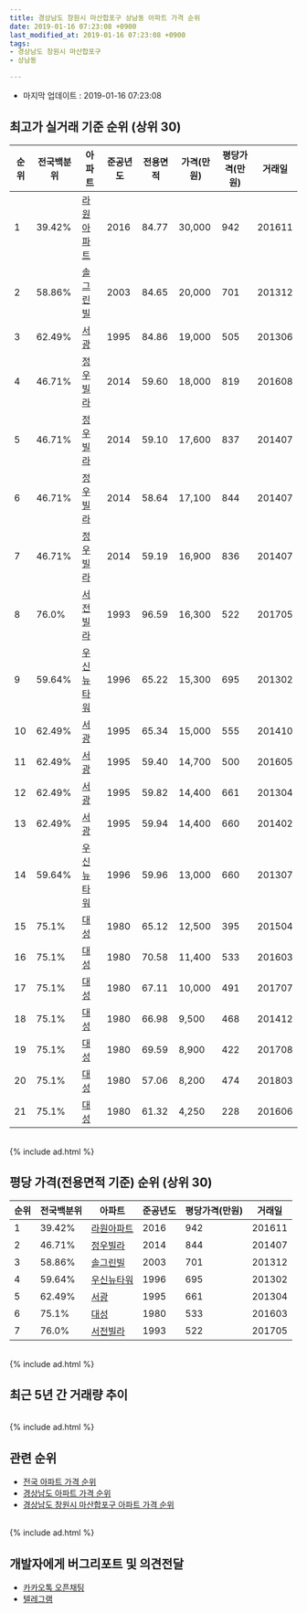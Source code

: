```yaml
---
title: 경상남도 창원시 마산합포구 상남동 아파트 가격 순위
date: 2019-01-16 07:23:08 +0900
last_modified_at: 2019-01-16 07:23:08 +0900
tags:
- 경상남도 창원시 마산합포구
- 상남동

---
```


* 마지막 업데이트 : 2019-01-16 07:23:08

## 최고가 실거래 기준 순위 (상위 30)


|순위|전국백분위|아파트|준공년도|전용면적|가격(만원)|평당가격(만원)|거래일|
|---|---|---|---|---|---|---|---|
|1|39.42%|[라원아파트](https://search.naver.com/search.naver?query=%EA%B2%BD%EC%83%81%EB%82%A8%EB%8F%84+%EC%B0%BD%EC%9B%90%EC%8B%9C+%EB%A7%88%EC%82%B0%ED%95%A9%ED%8F%AC%EA%B5%AC+%EC%83%81%EB%82%A8%EB%8F%99+%EB%9D%BC%EC%9B%90%EC%95%84%ED%8C%8C%ED%8A%B8)|2016|84.77|30,000|942|201611|
|2|58.86%|[솔그린빌](https://search.naver.com/search.naver?query=%EA%B2%BD%EC%83%81%EB%82%A8%EB%8F%84+%EC%B0%BD%EC%9B%90%EC%8B%9C+%EB%A7%88%EC%82%B0%ED%95%A9%ED%8F%AC%EA%B5%AC+%EC%83%81%EB%82%A8%EB%8F%99+%EC%86%94%EA%B7%B8%EB%A6%B0%EB%B9%8C)|2003|84.65|20,000|701|201312|
|3|62.49%|[서광](https://search.naver.com/search.naver?query=%EA%B2%BD%EC%83%81%EB%82%A8%EB%8F%84+%EC%B0%BD%EC%9B%90%EC%8B%9C+%EB%A7%88%EC%82%B0%ED%95%A9%ED%8F%AC%EA%B5%AC+%EC%83%81%EB%82%A8%EB%8F%99+%EC%84%9C%EA%B4%91)|1995|84.86|19,000|505|201306|
|4|46.71%|[정우빌라](https://search.naver.com/search.naver?query=%EA%B2%BD%EC%83%81%EB%82%A8%EB%8F%84+%EC%B0%BD%EC%9B%90%EC%8B%9C+%EB%A7%88%EC%82%B0%ED%95%A9%ED%8F%AC%EA%B5%AC+%EC%83%81%EB%82%A8%EB%8F%99+%EC%A0%95%EC%9A%B0%EB%B9%8C%EB%9D%BC)|2014|59.60|18,000|819|201608|
|5|46.71%|[정우빌라](https://search.naver.com/search.naver?query=%EA%B2%BD%EC%83%81%EB%82%A8%EB%8F%84+%EC%B0%BD%EC%9B%90%EC%8B%9C+%EB%A7%88%EC%82%B0%ED%95%A9%ED%8F%AC%EA%B5%AC+%EC%83%81%EB%82%A8%EB%8F%99+%EC%A0%95%EC%9A%B0%EB%B9%8C%EB%9D%BC)|2014|59.10|17,600|837|201407|
|6|46.71%|[정우빌라](https://search.naver.com/search.naver?query=%EA%B2%BD%EC%83%81%EB%82%A8%EB%8F%84+%EC%B0%BD%EC%9B%90%EC%8B%9C+%EB%A7%88%EC%82%B0%ED%95%A9%ED%8F%AC%EA%B5%AC+%EC%83%81%EB%82%A8%EB%8F%99+%EC%A0%95%EC%9A%B0%EB%B9%8C%EB%9D%BC)|2014|58.64|17,100|844|201407|
|7|46.71%|[정우빌라](https://search.naver.com/search.naver?query=%EA%B2%BD%EC%83%81%EB%82%A8%EB%8F%84+%EC%B0%BD%EC%9B%90%EC%8B%9C+%EB%A7%88%EC%82%B0%ED%95%A9%ED%8F%AC%EA%B5%AC+%EC%83%81%EB%82%A8%EB%8F%99+%EC%A0%95%EC%9A%B0%EB%B9%8C%EB%9D%BC)|2014|59.19|16,900|836|201407|
|8|76.0%|[서전빌라](https://search.naver.com/search.naver?query=%EA%B2%BD%EC%83%81%EB%82%A8%EB%8F%84+%EC%B0%BD%EC%9B%90%EC%8B%9C+%EB%A7%88%EC%82%B0%ED%95%A9%ED%8F%AC%EA%B5%AC+%EC%83%81%EB%82%A8%EB%8F%99+%EC%84%9C%EC%A0%84%EB%B9%8C%EB%9D%BC)|1993|96.59|16,300|522|201705|
|9|59.64%|[우신뉴타워](https://search.naver.com/search.naver?query=%EA%B2%BD%EC%83%81%EB%82%A8%EB%8F%84+%EC%B0%BD%EC%9B%90%EC%8B%9C+%EB%A7%88%EC%82%B0%ED%95%A9%ED%8F%AC%EA%B5%AC+%EC%83%81%EB%82%A8%EB%8F%99+%EC%9A%B0%EC%8B%A0%EB%89%B4%ED%83%80%EC%9B%8C)|1996|65.22|15,300|695|201302|
|10|62.49%|[서광](https://search.naver.com/search.naver?query=%EA%B2%BD%EC%83%81%EB%82%A8%EB%8F%84+%EC%B0%BD%EC%9B%90%EC%8B%9C+%EB%A7%88%EC%82%B0%ED%95%A9%ED%8F%AC%EA%B5%AC+%EC%83%81%EB%82%A8%EB%8F%99+%EC%84%9C%EA%B4%91)|1995|65.34|15,000|555|201410|
|11|62.49%|[서광](https://search.naver.com/search.naver?query=%EA%B2%BD%EC%83%81%EB%82%A8%EB%8F%84+%EC%B0%BD%EC%9B%90%EC%8B%9C+%EB%A7%88%EC%82%B0%ED%95%A9%ED%8F%AC%EA%B5%AC+%EC%83%81%EB%82%A8%EB%8F%99+%EC%84%9C%EA%B4%91)|1995|59.40|14,700|500|201605|
|12|62.49%|[서광](https://search.naver.com/search.naver?query=%EA%B2%BD%EC%83%81%EB%82%A8%EB%8F%84+%EC%B0%BD%EC%9B%90%EC%8B%9C+%EB%A7%88%EC%82%B0%ED%95%A9%ED%8F%AC%EA%B5%AC+%EC%83%81%EB%82%A8%EB%8F%99+%EC%84%9C%EA%B4%91)|1995|59.82|14,400|661|201304|
|13|62.49%|[서광](https://search.naver.com/search.naver?query=%EA%B2%BD%EC%83%81%EB%82%A8%EB%8F%84+%EC%B0%BD%EC%9B%90%EC%8B%9C+%EB%A7%88%EC%82%B0%ED%95%A9%ED%8F%AC%EA%B5%AC+%EC%83%81%EB%82%A8%EB%8F%99+%EC%84%9C%EA%B4%91)|1995|59.94|14,400|660|201402|
|14|59.64%|[우신뉴타워](https://search.naver.com/search.naver?query=%EA%B2%BD%EC%83%81%EB%82%A8%EB%8F%84+%EC%B0%BD%EC%9B%90%EC%8B%9C+%EB%A7%88%EC%82%B0%ED%95%A9%ED%8F%AC%EA%B5%AC+%EC%83%81%EB%82%A8%EB%8F%99+%EC%9A%B0%EC%8B%A0%EB%89%B4%ED%83%80%EC%9B%8C)|1996|59.96|13,000|660|201307|
|15|75.1%|[대성](https://search.naver.com/search.naver?query=%EA%B2%BD%EC%83%81%EB%82%A8%EB%8F%84+%EC%B0%BD%EC%9B%90%EC%8B%9C+%EB%A7%88%EC%82%B0%ED%95%A9%ED%8F%AC%EA%B5%AC+%EC%83%81%EB%82%A8%EB%8F%99+%EB%8C%80%EC%84%B1)|1980|65.12|12,500|395|201504|
|16|75.1%|[대성](https://search.naver.com/search.naver?query=%EA%B2%BD%EC%83%81%EB%82%A8%EB%8F%84+%EC%B0%BD%EC%9B%90%EC%8B%9C+%EB%A7%88%EC%82%B0%ED%95%A9%ED%8F%AC%EA%B5%AC+%EC%83%81%EB%82%A8%EB%8F%99+%EB%8C%80%EC%84%B1)|1980|70.58|11,400|533|201603|
|17|75.1%|[대성](https://search.naver.com/search.naver?query=%EA%B2%BD%EC%83%81%EB%82%A8%EB%8F%84+%EC%B0%BD%EC%9B%90%EC%8B%9C+%EB%A7%88%EC%82%B0%ED%95%A9%ED%8F%AC%EA%B5%AC+%EC%83%81%EB%82%A8%EB%8F%99+%EB%8C%80%EC%84%B1)|1980|67.11|10,000|491|201707|
|18|75.1%|[대성](https://search.naver.com/search.naver?query=%EA%B2%BD%EC%83%81%EB%82%A8%EB%8F%84+%EC%B0%BD%EC%9B%90%EC%8B%9C+%EB%A7%88%EC%82%B0%ED%95%A9%ED%8F%AC%EA%B5%AC+%EC%83%81%EB%82%A8%EB%8F%99+%EB%8C%80%EC%84%B1)|1980|66.98|9,500|468|201412|
|19|75.1%|[대성](https://search.naver.com/search.naver?query=%EA%B2%BD%EC%83%81%EB%82%A8%EB%8F%84+%EC%B0%BD%EC%9B%90%EC%8B%9C+%EB%A7%88%EC%82%B0%ED%95%A9%ED%8F%AC%EA%B5%AC+%EC%83%81%EB%82%A8%EB%8F%99+%EB%8C%80%EC%84%B1)|1980|69.59|8,900|422|201708|
|20|75.1%|[대성](https://search.naver.com/search.naver?query=%EA%B2%BD%EC%83%81%EB%82%A8%EB%8F%84+%EC%B0%BD%EC%9B%90%EC%8B%9C+%EB%A7%88%EC%82%B0%ED%95%A9%ED%8F%AC%EA%B5%AC+%EC%83%81%EB%82%A8%EB%8F%99+%EB%8C%80%EC%84%B1)|1980|57.06|8,200|474|201803|
|21|75.1%|[대성](https://search.naver.com/search.naver?query=%EA%B2%BD%EC%83%81%EB%82%A8%EB%8F%84+%EC%B0%BD%EC%9B%90%EC%8B%9C+%EB%A7%88%EC%82%B0%ED%95%A9%ED%8F%AC%EA%B5%AC+%EC%83%81%EB%82%A8%EB%8F%99+%EB%8C%80%EC%84%B1)|1980|61.32|4,250|228|201606|


<br>
{% include ad.html %}
<br>

## 평당 가격(전용면적 기준) 순위 (상위 30)


|순위|전국백분위|아파트|준공년도|평당가격(만원)|거래일|
|---|---|---|---|---|---|
|1|39.42%|[라원아파트](https://search.naver.com/search.naver?query=%EA%B2%BD%EC%83%81%EB%82%A8%EB%8F%84+%EC%B0%BD%EC%9B%90%EC%8B%9C+%EB%A7%88%EC%82%B0%ED%95%A9%ED%8F%AC%EA%B5%AC+%EC%83%81%EB%82%A8%EB%8F%99+%EB%9D%BC%EC%9B%90%EC%95%84%ED%8C%8C%ED%8A%B8)|2016|942|201611|
|2|46.71%|[정우빌라](https://search.naver.com/search.naver?query=%EA%B2%BD%EC%83%81%EB%82%A8%EB%8F%84+%EC%B0%BD%EC%9B%90%EC%8B%9C+%EB%A7%88%EC%82%B0%ED%95%A9%ED%8F%AC%EA%B5%AC+%EC%83%81%EB%82%A8%EB%8F%99+%EC%A0%95%EC%9A%B0%EB%B9%8C%EB%9D%BC)|2014|844|201407|
|3|58.86%|[솔그린빌](https://search.naver.com/search.naver?query=%EA%B2%BD%EC%83%81%EB%82%A8%EB%8F%84+%EC%B0%BD%EC%9B%90%EC%8B%9C+%EB%A7%88%EC%82%B0%ED%95%A9%ED%8F%AC%EA%B5%AC+%EC%83%81%EB%82%A8%EB%8F%99+%EC%86%94%EA%B7%B8%EB%A6%B0%EB%B9%8C)|2003|701|201312|
|4|59.64%|[우신뉴타워](https://search.naver.com/search.naver?query=%EA%B2%BD%EC%83%81%EB%82%A8%EB%8F%84+%EC%B0%BD%EC%9B%90%EC%8B%9C+%EB%A7%88%EC%82%B0%ED%95%A9%ED%8F%AC%EA%B5%AC+%EC%83%81%EB%82%A8%EB%8F%99+%EC%9A%B0%EC%8B%A0%EB%89%B4%ED%83%80%EC%9B%8C)|1996|695|201302|
|5|62.49%|[서광](https://search.naver.com/search.naver?query=%EA%B2%BD%EC%83%81%EB%82%A8%EB%8F%84+%EC%B0%BD%EC%9B%90%EC%8B%9C+%EB%A7%88%EC%82%B0%ED%95%A9%ED%8F%AC%EA%B5%AC+%EC%83%81%EB%82%A8%EB%8F%99+%EC%84%9C%EA%B4%91)|1995|661|201304|
|6|75.1%|[대성](https://search.naver.com/search.naver?query=%EA%B2%BD%EC%83%81%EB%82%A8%EB%8F%84+%EC%B0%BD%EC%9B%90%EC%8B%9C+%EB%A7%88%EC%82%B0%ED%95%A9%ED%8F%AC%EA%B5%AC+%EC%83%81%EB%82%A8%EB%8F%99+%EB%8C%80%EC%84%B1)|1980|533|201603|
|7|76.0%|[서전빌라](https://search.naver.com/search.naver?query=%EA%B2%BD%EC%83%81%EB%82%A8%EB%8F%84+%EC%B0%BD%EC%9B%90%EC%8B%9C+%EB%A7%88%EC%82%B0%ED%95%A9%ED%8F%AC%EA%B5%AC+%EC%83%81%EB%82%A8%EB%8F%99+%EC%84%9C%EC%A0%84%EB%B9%8C%EB%9D%BC)|1993|522|201705|


<br>
{% include ad.html %}
<br>

## 최근 5년 간 거래량 추이


<div style="width:100%;">
    <canvas id="deal_progress" height="250"></canvas>
</div>

<script>
new Chart(document.getElementById("deal_progress"), {
    type: 'line',
    data: {
        labels: ['201401','201402','201403','201404','201405','201406','201407','201408','201409','201410','201411','201412','201501','201502','201503','201504','201505','201506','201507','201508','201509','201510','201511','201512','201601','201602','201603','201604','201605','201606','201607','201608','201609','201610','201611','201612','201701','201702','201703','201704','201705','201706','201707','201708','201709','201710','201711','201712','201801','201802','201803','201804','201805','201806','201807','201808','201809','201810','201811','201812','201901'],
        datasets: [{
            label: '실거래 수',
            pointRadius: 1,
            data: [1, 6, 0, 3, 0, 4, 10, 5, 1, 4, 4, 2, 1, 0, 3, 3, 2, 2, 1, 2, 1, 1, 0, 2, 0, 1, 3, 4, 2, 1, 2, 5, 1, 2, 4, 0, 2, 1, 3, 1, 2, 1, 3, 2, 1, 1, 1, 0, 0, 0, 3, 2, 0, 1, 0, 0, 0, 0, 0, 1, 0],
            borderColor: "rgba(255, 201, 14, 1)",
            backgroundColor: "rgba(255, 201, 14, 0.5)",
            fill: true,
        }]
    },
    options: {
        responsive: true,
        title: {
            display: true,
            text: '5년간 거래량 추이'
        },
        tooltips: {
            mode: 'index',
            intersect: false,
        },
        hover: {
            mode: 'nearest',
            intersect: true
        },
        scales: {
            xAxes: [{
                display: true,
                scaleLabel: {
                    display: true,
                    labelString: '년/월'
                }
            }],
            yAxes: [{
                display: true,
                ticks: {
                    suggestedMin: 0,
                },
                scaleLabel: {
                    display: true,
                    labelString: '실거래 수'
                }
            }]
        }
    }
});

</script>


<br>
{% include ad.html %}
<br>

## 관련 순위

- [전국 아파트 가격 순위](https://inasie.github.io/apt-ranking/전국)
- [경상남도 아파트 가격 순위](https://inasie.github.io/apt-ranking/경상남도)
- [경상남도 창원시 마산합포구 아파트 가격 순위](https://inasie.github.io/apt-ranking/경상남도-창원시-마산합포구)


<br>
{% include ad.html %}
<br>

## 개발자에게 버그리포트 및 의견전달

- [카카오톡 오픈채팅](https://open.kakao.com/o/gLJUAP4)
- [텔레그램](https://t.me/inasie)

